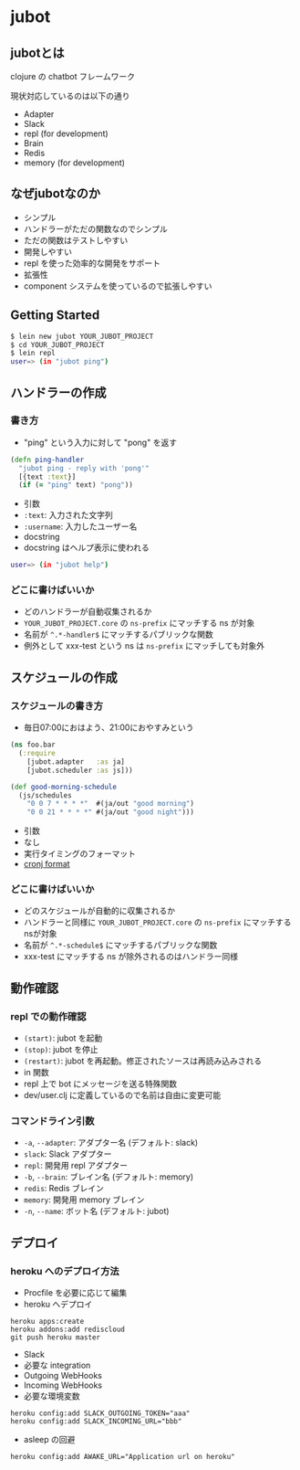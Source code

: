 # jubot

## jubotとは

clojure の chatbot フレームワーク

現状対応しているのは以下の通り

 * Adapter
  * Slack
  * repl (for development)
 * Brain
  * Redis
  * memory (for development)

## なぜjubotなのか

 * シンプル
  * ハンドラーがただの関数なのでシンプル
  * ただの関数はテストしやすい
 * 開発しやすい
  * repl を使った効率的な開発をサポート
 * 拡張性
  * component システムを使っているので拡張しやすい

## Getting Started

```sh
$ lein new jubot YOUR_JUBOT_PROJECT
$ cd YOUR_JUBOT_PROJECT
$ lein repl
user=> (in "jubot ping")
```

## ハンドラーの作成
### 書き方
 * "ping" という入力に対して "pong" を返す
```clj
(defn ping-handler
  "jubot ping - reply with 'pong'"
  [{text :text}]
  (if (= "ping" text) "pong"))
```
 * 引数
  * `:text`: 入力された文字列
  * `:username`: 入力したユーザー名
 * docstring
  * docstring はヘルプ表示に使われる
```sh
user=> (in "jubot help")
```

### どこに書けばいいか
 * どのハンドラーが自動収集されるか
  * `YOUR_JUBOT_PROJECT.core` の `ns-prefix` にマッチする ns が対象
  * 名前が `^.*-handler$` にマッチするパブリックな関数
 * 例外として xxx-test という ns は `ns-prefix` にマッチしても対象外

## スケジュールの作成
### スケジュールの書き方
 * 毎日07:00におはよう、21:00におやすみという
```clj
(ns foo.bar
  (:require
    [jubot.adapter   :as ja]
    [jubot.scheduler :as js]))

(def good-morning-schedule
  (js/schedules
    "0 0 7 * * * *"  #(ja/out "good morning")
    "0 0 21 * * * *" #(ja/out "good night")))
```
 * 引数
  * なし
 * 実行タイミングのフォーマット
  * [cronj format](http://docs.caudate.me/cronj/#crontab)

### どこに書けばいいか
 * どのスケジュールが自動的に収集されるか
  * ハンドラーと同様に `YOUR_JUBOT_PROJECT.core` の `ns-prefix` にマッチするnsが対象
  * 名前が `^.*-schedule$` にマッチするパブリックな関数
 * xxx-test にマッチする ns が除外されるのはハンドラー同様

## 動作確認
### repl での動作確認
 * `(start)`: jubot を起動
 * `(stop)`: jubot を停止
 * `(restart)`: jubot を再起動。修正されたソースは再読み込みされる
 * in 関数
  * repl 上で bot にメッセージを送る特殊関数
  * dev/user.clj に定義しているので名前は自由に変更可能

### コマンドライン引数
 * `-a`, `--adapter`: アダプター名 (デフォルト: slack)
  * `slack`: Slack アダプター
  * `repl`: 開発用 repl アダプター
 * `-b`, `--brain`: ブレイン名 (デフォルト: memory)
  * `redis`: Redis ブレイン
  * `memory`: 開発用 memory ブレイン
 * `-n`, `--name`: ボット名 (デフォルト: jubot)

## デプロイ

### heroku へのデプロイ方法

 * Procfile を必要に応じて編集
 * heroku へデプロイ
```
heroku apps:create
heroku addons:add rediscloud
git push heroku master
```
 * Slack
  * 必要な integration
   * Outgoing WebHooks
   * Incoming WebHooks
  * 必要な環境変数
```
heroku config:add SLACK_OUTGOING_TOKEN="aaa"
heroku config:add SLACK_INCOMING_URL="bbb"
```
 * asleep の回避
```
heroku config:add AWAKE_URL="Application url on heroku"
```
